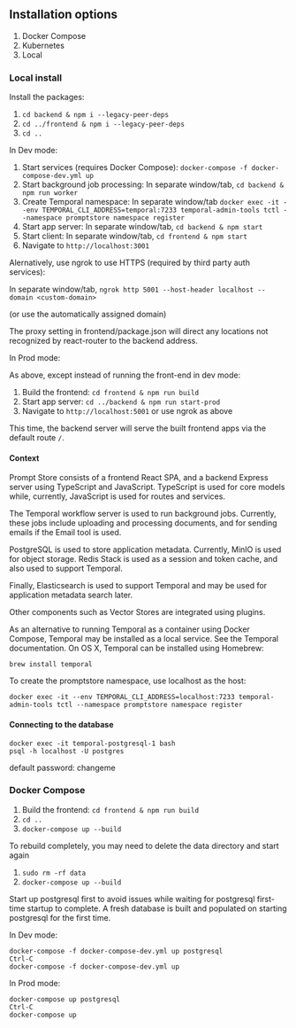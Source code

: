 ## Installation options

1. Docker Compose
2. Kubernetes
3. Local

### Local install

Install the packages:

1. `cd backend & npm i --legacy-peer-deps`
2. `cd ../frontend & npm i --legacy-peer-deps`
3. `cd ..`

In Dev mode:

1. Start services (requires Docker Compose): `docker-compose -f docker-compose-dev.yml up`
2. Start background job processing: In separate window/tab, `cd backend & npm run worker`
3. Create Temporal namespace: In separate window/tab `docker exec -it --env TEMPORAL_CLI_ADDRESS=temporal:7233 temporal-admin-tools tctl --namespace promptstore namespace register`
4. Start app server: In separate window/tab, `cd backend & npm start`
5. Start client: In separate window/tab, `cd frontend & npm start`
6. Navigate to `http://localhost:3001`

Alernatively, use ngrok to use HTTPS (required by third party auth services):

In separate window/tab, `ngrok http 5001 --host-header localhost --domain <custom-domain>`

(or use the automatically assigned domain)

The proxy setting in frontend/package.json will direct any locations not recognized by react-router to the backend address.

In Prod mode:

As above, except instead of running the front-end in dev mode:

1. Build the frontend: `cd frontend & npm run build`
2. Start app server: `cd ../backend & npm run start-prod`
3. Navigate to `http://localhost:5001` or use ngrok as above

This time, the backend server will serve the built frontend apps via the default route `/`.

#### Context

Prompt Store consists of a frontend React SPA, and a backend Express server using TypeScript and JavaScript. TypeScript is
used for core models while, currently, JavaScript is used for routes and services.

The Temporal workflow server is used to run background jobs. Currently, these jobs include uploading and processing
documents, and for sending emails if the Email tool is used.

PostgreSQL is used to store application metadata. Currently, MinIO is used for object storage. Redis Stack is used as a
session and token cache, and also used to support Temporal.

Finally, Elasticsearch is used to support Temporal and may be used for application metadata search later.

Other components such as Vector Stores are integrated using plugins.

As an alternative to running Temporal as a container using Docker Compose, Temporal may be installed as a local service.
See the Temporal documentation. On OS X, Temporal can be installed using Homebrew:

    brew install temporal

To create the promptstore namespace, use localhost as the host:

    docker exec -it --env TEMPORAL_CLI_ADDRESS=localhost:7233 temporal-admin-tools tctl --namespace promptstore namespace register

#### Connecting to the database

    docker exec -it temporal-postgresql-1 bash
    psql -h localhost -U postgres

default password: changeme

### Docker Compose

1. Build the frontend: `cd frontend & npm run build`
2. `cd ..`
3. `docker-compose up --build`

To rebuild completely, you may need to delete the data directory and start again

1. `sudo rm -rf data`
2. `docker-compose up --build`

Start up postgresql first to avoid issues while waiting for postgresql first-time startup to complete. A fresh 
database is built and populated on starting postgresql for the first time.

In Dev mode:

    docker-compose -f docker-compose-dev.yml up postgresql
    Ctrl-C
    docker-compose -f docker-compose-dev.yml up

In Prod mode:

    docker-compose up postgresql
    Ctrl-C
    docker-compose up
